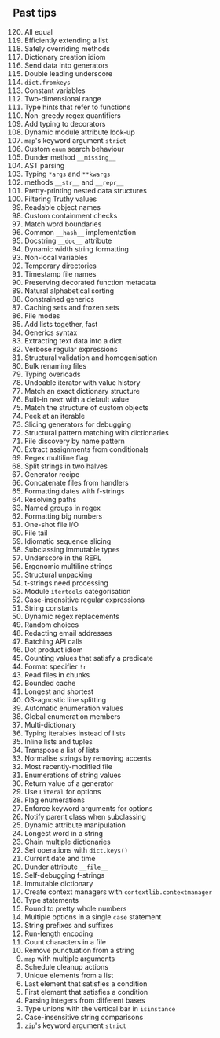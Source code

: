 ## Past tips

<ol reversed>
    <li>All equal</li>
    <li>Efficiently extending a list</li>
    <li>Safely overriding methods</li>
    <li>Dictionary creation idiom</li>
    <li>Send data into generators</li>
    <li>Double leading underscore</li>
    <li><code>dict.fromkeys</code></li>
    <li>Constant variables</li>
    <li>Two-dimensional range</li>
    <li>Type hints that refer to functions</li>
    <li>Non-greedy regex quantifiers</li>
    <li>Add typing to decorators</li>
    <li>Dynamic module attribute look-up</li>
    <li><code>map</code>'s keyword argument <code>strict</code></li>
    <li>Custom <code>enum</code> search behaviour</li>
    <li>Dunder method <code>__missing__</code></li>
    <li>AST parsing</li>
    <li>Typing <code>*args</code> and <code>**kwargs</code></li>
    <li>methods <code>__str__</code> and <code>__repr__</code></li>
    <li>Pretty-printing nested data structures</li>
    <li>Filtering Truthy values</li>
    <li>Readable object names</li>
    <li>Custom containment checks</li>
    <li>Match word boundaries</li>
    <li>Common <code>__hash__</code> implementation</li>
    <li>Docstring <code>__doc__</code> attribute</li>
    <li>Dynamic width string formatting</li>
    <li>Non-local variables</li>
    <li>Temporary directories</li>
    <li>Timestamp file names</li>
    <li>Preserving decorated function metadata</li>
    <li>Natural alphabetical sorting</li>
    <li>Constrained generics</li>
    <li>Caching sets and frozen sets</li>
    <li>File modes</li>
    <li>Add lists together, fast</li>
    <li>Generics syntax</li>
    <li>Extracting text data into a dict</li>
    <li>Verbose regular expressions</li>
    <li>Structural validation and homogenisation</li>
    <li>Bulk renaming files</li>
    <li>Typing overloads</li>
    <li>Undoable iterator with value history</li>
    <li>Match an exact dictionary structure</li>
    <li>Built-in <code>next</code> with a default value</li>
    <li>Match the structure of custom objects</li>
    <li>Peek at an iterable</li>
    <li>Slicing generators for debugging</li>
    <li>Structural pattern matching with dictionaries</li>
    <li>File discovery by name pattern</li>
    <li>Extract assignments from conditionals</li>
    <li>Regex multiline flag</li>
    <li>Split strings in two halves</li>
    <li>Generator recipe</li>
    <li>Concatenate files from handlers</li>
    <li>Formatting dates with f-strings</li>
    <li>Resolving paths</li>
    <li>Named groups in regex</li>
    <li>Formatting big numbers</li>
    <li>One-shot file I/O</li>
    <li>File tail</li>
    <li>Idiomatic sequence slicing</li>
    <li>Subclassing immutable types</li>
    <li>Underscore in the REPL</li>
    <li>Ergonomic multiline strings</li>
    <li>Structural unpacking</li>
    <li>t-strings need processing</li>
    <li>Module <code>itertools</code> categorisation</li>
    <li>Case-insensitive regular expressions</li>
    <li>String constants</li>
    <li>Dynamic regex replacements</li>
    <li>Random choices</li>
    <li>Redacting email addresses</li>
    <li>Batching API calls</li>
    <li>Dot product idiom</li>
    <li>Counting values that satisfy a predicate</li>
    <li>Format specifier <code>!r</code></li>
    <li>Read files in chunks</li>
    <li>Bounded cache</li>
    <li>Longest and shortest</li>
    <li>OS-agnostic line splitting</li>
    <li>Automatic enumeration values</li>
    <li>Global enumeration members</li>
    <li>Multi-dictionary</li>
    <li>Typing iterables instead of lists</li>
    <li>Inline lists and tuples</li>
    <li>Transpose a list of lists</li>
    <li>Normalise strings by removing accents</li>
    <li>Most recently-modified file</li>
    <li>Enumerations of string values</li>
    <li>Return value of a generator</li>
    <li>Use <code>Literal</code> for options</li>
    <li>Flag enumerations</li>
    <li>Enforce keyword arguments for options</li>
    <li>Notify parent class when subclassing</li>
    <li>Dynamic attribute manipulation</li>
    <li>Longest word in a string</li>
    <li>Chain multiple dictionaries</li>
    <li>Set operations with <code>dict.keys()</code></li>
    <li>Current date and time</li>
    <li>Dunder attribute <code>__file__</code></li>
    <li>Self-debugging f-strings</li>
    <li>Immutable dictionary</li>
    <li>Create context managers with <code>contextlib.contextmanager</code></li>
    <li>Type statements</li>
    <li>Round to pretty whole numbers</li>
    <li>Multiple options in a single <code>case</code> statement</li>
    <li>String prefixes and suffixes</li>
    <li>Run-length encoding</li>
    <li>Count characters in a file</li>
    <li>Remove punctuation from a string</li>
    <li><code>map</code> with multiple arguments</li>
    <li>Schedule cleanup actions</li>
    <li>Unique elements from a list</li>
    <li>Last element that satisfies a condition</li>
    <li>First element that satisfies a condition</li>
    <li>Parsing integers from different bases</li>
    <li>Type unions with the vertical bar in <code>isinstance</code></li>
    <li>Case-insensitive string comparisons</li>
    <li><code>zip</code>'s keyword argument <code>strict</code></li>
</ol>
